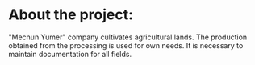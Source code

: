 # About the project:

"Mecnun Yumer" company cultivates agricultural lands. The production obtained from the processing is used for own needs. It is necessary to maintain documentation for all fields.
